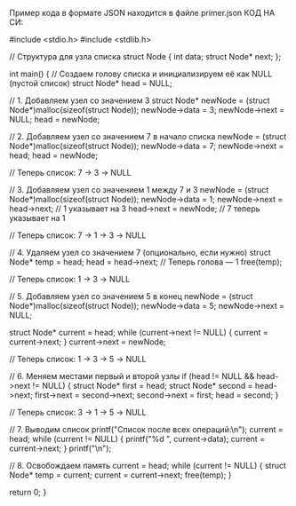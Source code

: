 Пример кода в формате JSON находится в файле primer.json
КОД НА СИ:

#include <stdio.h> 
#include <stdlib.h>

// Структура для узла списка 
struct Node {
  int data;
  struct Node* next; 
};

int main() {
// Создаем голову списка и инициализируем её как NULL (пустой список) 
  struct Node* head = NULL;
  
  // 1. Добавляем узел со значением 3
  struct Node* newNode = (struct Node*)malloc(sizeof(struct Node)); 
  newNode->data = 3;
  newNode->next = NULL;
  head = newNode;
  
  // 2. Добавляем узел со значением 7 в начало списка 
  newNode = (struct Node*)malloc(sizeof(struct Node)); 
  newNode->data = 7;
  newNode->next = head;
  head = newNode;
  
  // Теперь список: 7 -> 3 -> NULL
  
  // 3. Добавляем узел со значением 1 между 7 и 3 
  newNode = (struct Node*)malloc(sizeof(struct Node)); 
  newNode->data = 1;
  newNode->next = head->next; // 1 указывает на 3 
  head->next = newNode; // 7 теперь указывает на 1
  
  // Теперь список: 7 -> 1 -> 3 -> NULL
  
  // 4. Удаляем узел со значением 7 (опционально, если нужно) 
  struct Node* temp = head;
  head = head->next; // Теперь голова — 1
  free(temp);
  
  // Теперь список: 1 -> 3 -> NULL
  
  // 5. Добавляем узел со значением 5 в конец 
  newNode = (struct Node*)malloc(sizeof(struct Node)); 
  newNode->data = 5;
  newNode->next = NULL;
  
  struct Node* current = head; 
  while (current->next != NULL) {
    current = current->next; 
  }
  current->next = newNode;
  
  // Теперь список: 1 -> 3 -> 5 -> NULL
  
  // 6. Меняем местами первый и второй узлы
  if (head != NULL && head->next != NULL) {
    struct Node* first = head;
    struct Node* second = head->next;
    first->next = second->next; 
    second->next = first;
    head = second;
  }
  
  // Теперь список: 3 -> 1 -> 5 -> NULL
  
  // 7. Выводим список
  printf("Список после всех операций:\n"); 
  current = head;
  while (current != NULL) {
    printf("%d ", current->data);
    current = current->next; 
  }
  printf("\n");
  
  // 8. Освобождаем память current = head;
  while (current != NULL) {
    struct Node* temp = current; 
    current = current->next; 
    free(temp);
  }
  
  return 0; 
}
